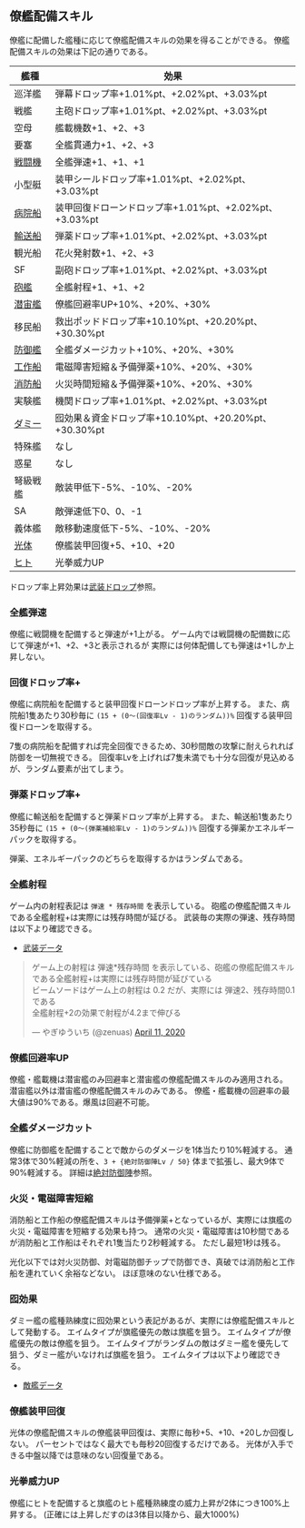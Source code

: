 ## 僚艦配備スキル

僚艦に配備した艦種に応じて僚艦配備スキルの効果を得ることができる。
僚艦配備スキルの効果は下記の通りである。

| 艦種                          | 効果                                                   |
|-------------------------------|--------------------------------------------------------|
| 巡洋艦                        | 弾幕ドロップ率+1.01%pt、+2.02%pt、+3.03%pt             |
| 戦艦                          | 主砲ドロップ率+1.01%pt、+2.02%pt、+3.03%pt             |
| 空母                          | 艦載機数+1、+2、+3                                     |
| 要塞                          | 全艦貫通力+1、+2、+3                                   |
| [戦闘機](#全艦弾速)           | 全艦弾速+1、+1、+1                                     |
| 小型艇                        | 装甲シールドロップ率+1.01%pt、+2.02%pt、+3.03%pt       |
| [病院船](#回復ドロップ率+)    | 装甲回復ドローンドロップ率+1.01%pt、+2.02%pt、+3.03%pt |
| [輸送船](#弾薬ドロップ率+)    | 弾薬ドロップ率+1.01%pt、+2.02%pt、+3.03%pt             |
| 観光船                        | 花火発射数+1、+2、+3                                   |
| SF                            | 副砲ドロップ率+1.01%pt、+2.02%pt、+3.03%pt             |
| [砲艦](#全艦射程)             | 全艦射程+1、+1、+2                                     |
| [潜宙艦](#僚艦回避率UP)       | 僚艦回避率UP+10%、+20%、+30%                           |
| 移民船                        | 救出ポッドドロップ率+10.10%pt、+20.20%pt、+30.30%pt    |
| [防御艦](#全艦ダメージカット) | 全艦ダメージカット+10%、+20%、+30%                     |
| [工作船](#火災・電磁障害短縮) | 電磁障害短縮＆予備弾薬+10%、+20%、+30%                 |
| [消防船](#火災・電磁障害短縮) | 火災時間短縮＆予備弾薬+10%、+20%、+30%                 |
| 実験艦                        | 機関ドロップ率+1.01%pt、+2.02%pt、+3.03%pt             |
| [ダミー](#囮効果)             | 囮効果＆資金ドロップ率+10.10%pt、+20.20%pt、+30.30%pt  |
| 特殊艦                        | なし                                                   |
| 惑星                          | なし                                                   |
| 弩級戦艦                      | 敵装甲低下-5%、-10%、-20%                              |
| SA                            | 敵弾速低下0、0、-1                                     |
| 義体艦                        | 敵移動速度低下-5%、-10%、-20%                          |
| [光体](#僚艦装甲回復)         | 僚艦装甲回復+5、+10、+20                               |
| [ヒト](#光拳威力UP)           | 光拳威力UP                                             |

ドロップ率上昇効果は[武装ドロップ](武装ドロップ.md)参照。

### 全艦弾速

僚艦に戦闘機を配備すると弾速が+1上がる。
ゲーム内では戦闘機の配備数に応じて弾速が+1、+2、+3と表示されるが
実際には何体配備しても弾速は+1しか上昇しない。

### 回復ドロップ率+

僚艦に病院船を配備すると装甲回復ドローンドロップ率が上昇する。
また、病院船1隻あたり30秒毎に `(15 + (0～(回復率Lv - 1)のランダム))%` 回復する装甲回復ドローンを取得する。

7隻の病院船を配備すれば完全回復できるため、30秒間敵の攻撃に耐えられれば防御を一切無視できる。
回復率Lvを上げれば7隻未満でも十分な回復が見込めるが、ランダム要素が出てしまう。

### 弾薬ドロップ率+

僚艦に輸送船を配備すると弾薬ドロップ率が上昇する。
また、輸送船1隻あたり35秒毎に `(15 + (0～(弾薬補給率Lv - 1)のランダム))%` 回復する弾薬かエネルギーパックを取得する。

弾薬、エネルギーパックのどちらを取得するかはランダムである。

### 全艦射程

ゲーム内の射程表記は `弾速 * 残存時間` を表示している。
砲艦の僚艦配備スキルである全艦射程+は実際には残存時間が延びる。
武装毎の実際の弾速、残存時間は以下より確認できる。

* [武装データ](武装データ.md)

<blockquote class="twitter-tweet"><p lang="ja" dir="ltr">ゲーム上の射程は 弾速*残存時間 を表示している、砲艦の僚艦配備スキルである全艦射程+は実際には残存時間が延びている<br>ビームソードはゲーム上の射程は 0.2 だが、実際には 弾速2、残存時間0.1である<br>全艦射程+2の効果で射程が4.2まで伸びる</p>&mdash; やぎゆういち (@zenuas) <a href="https://twitter.com/zenuas/status/1248838059430313984?ref_src=twsrc%5Etfw">April 11, 2020</a></blockquote> <script async src="https://platform.twitter.com/widgets.js" charset="utf-8"></script>


### 僚艦回避率UP

僚艦・艦載機は潜宙艦のみ回避率と潜宙艦の僚艦配備スキルのみ適用される。
潜宙艦以外は潜宙艦の僚艦配備スキルのみである。
僚艦・艦載機の回避率の最大値は90%である。爆風は回避不可能。


### 全艦ダメージカット

僚艦に防御艦を配備することで敵からのダメージを1体当たり10%軽減する。
通常3体で30%軽減の所を、`3 + {絶対防御陣Lv / 50}` 体まで拡張し、最大9体で90%軽減する。
詳細は[絶対防御陣](兵種.md#絶対防御陣)参照。


### 火災・電磁障害短縮

消防船と工作船の僚艦配備スキルは予備弾薬+となっているが、実際には旗艦の火災・電磁障害を短縮する効果も持つ。
通常の火災・電磁障害は10秒間であるが消防船と工作船はそれぞれ1隻当たり2秒軽減する。
ただし最短1秒は残る。

光化以下では対火災防御、対電磁防御チップで防御でき、真破では消防船と工作船を連れていく余裕などない。
ほぼ意味のない仕様である。


### 囮効果

ダミー艦の艦種熟練度に囮効果という表記があるが、実際には僚艦配備スキルとして発動する。
エイムタイプが旗艦優先の敵は旗艦を狙う。
エイムタイプが僚艦優先の敵は僚艦を狙う。
エイムタイプがランダムの敵はダミー艦を優先して狙う、ダミー艦がいなければ旗艦を狙う。
エイムタイプは以下より確認できる。

* [敵艦データ](敵艦データ.md)


### 僚艦装甲回復

光体の僚艦配備スキルの僚艦装甲回復は、実際に毎秒+5、+10、+20しか回復しない。
パーセントではなく最大でも毎秒20回復するだけである。
光体が入手できる中盤以降では意味のない回復量である。


### 光拳威力UP

僚艦にヒトを配備すると旗艦のヒト艦種熟練度の威力上昇が2体につき100%上昇する。
(正確には上昇しだすのは3体目以降から、最大1000%)
